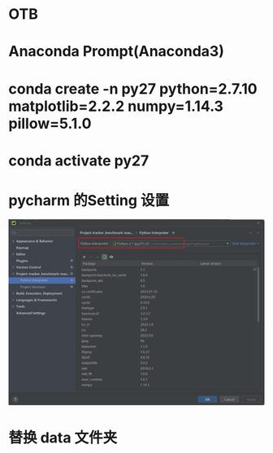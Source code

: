 # OTB
# Anaconda Prompt(Anaconda3)

# conda create -n py27 python=2.7.10 matplotlib=2.2.2 numpy=1.14.3 pillow=5.1.0
# conda activate py27

# pycharm 的Setting 设置
![image](https://github.com/yjy249/OTB/blob/main/tracker_benchmark-master/Setting_py27.png)

# 替换 data 文件夹
